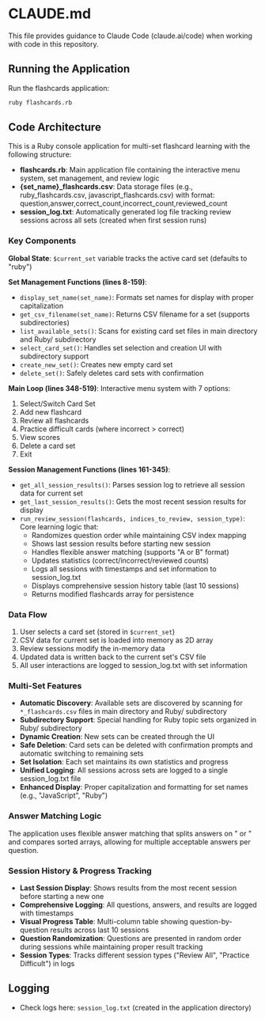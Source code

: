 # CLAUDE.md

This file provides guidance to Claude Code (claude.ai/code) when working with code in this repository.

## Running the Application

Run the flashcards application:
```bash
ruby flashcards.rb
```

## Code Architecture

This is a Ruby console application for multi-set flashcard learning with the following structure:

- **flashcards.rb**: Main application file containing the interactive menu system, set management, and review logic
- **{set_name}_flashcards.csv**: Data storage files (e.g., ruby_flashcards.csv, javascript_flashcards.csv) with format: question,answer,correct_count,incorrect_count,reviewed_count
- **session_log.txt**: Automatically generated log file tracking review sessions across all sets (created when first session runs)

### Key Components

**Global State**: `$current_set` variable tracks the active card set (defaults to "ruby")

**Set Management Functions (lines 8-159)**:
- `display_set_name(set_name)`: Formats set names for display with proper capitalization
- `get_csv_filename(set_name)`: Returns CSV filename for a set (supports subdirectories)
- `list_available_sets()`: Scans for existing card set files in main directory and Ruby/ subdirectory
- `select_card_set()`: Handles set selection and creation UI with subdirectory support
- `create_new_set()`: Creates new empty card set
- `delete_set()`: Safely deletes card sets with confirmation

**Main Loop (lines 348-519)**: Interactive menu system with 7 options:
1. Select/Switch Card Set
2. Add new flashcard
3. Review all flashcards  
4. Practice difficult cards (where incorrect > correct)
5. View scores
6. Delete a card set
7. Exit

**Session Management Functions (lines 161-345)**:
- `get_all_session_results()`: Parses session log to retrieve all session data for current set
- `get_last_session_results()`: Gets the most recent session results for display
- `run_review_session(flashcards, indices_to_review, session_type)`: Core learning logic that:
  - Randomizes question order while maintaining CSV index mapping
  - Shows last session results before starting new session
  - Handles flexible answer matching (supports "A or B" format)
  - Updates statistics (correct/incorrect/reviewed counts)
  - Logs all sessions with timestamps and set information to session_log.txt
  - Displays comprehensive session history table (last 10 sessions)
  - Returns modified flashcards array for persistence

### Data Flow
1. User selects a card set (stored in `$current_set`)
2. CSV data for current set is loaded into memory as 2D array
3. Review sessions modify the in-memory data
4. Updated data is written back to the current set's CSV file
5. All user interactions are logged to session_log.txt with set information

### Multi-Set Features
- **Automatic Discovery**: Available sets are discovered by scanning for `*_flashcards.csv` files in main directory and Ruby/ subdirectory
- **Subdirectory Support**: Special handling for Ruby topic sets organized in Ruby/ subdirectory
- **Dynamic Creation**: New sets can be created through the UI
- **Safe Deletion**: Card sets can be deleted with confirmation prompts and automatic switching to remaining sets
- **Set Isolation**: Each set maintains its own statistics and progress
- **Unified Logging**: All sessions across sets are logged to a single session_log.txt file
- **Enhanced Display**: Proper capitalization and formatting for set names (e.g., "JavaScript", "Ruby")

### Answer Matching Logic
The application uses flexible answer matching that splits answers on " or " and compares sorted arrays, allowing for multiple acceptable answers per question.

### Session History & Progress Tracking
- **Last Session Display**: Shows results from the most recent session before starting a new one
- **Comprehensive Logging**: All questions, answers, and results are logged with timestamps
- **Visual Progress Table**: Multi-column table showing question-by-question results across last 10 sessions
- **Question Randomization**: Questions are presented in random order during sessions while maintaining proper result tracking
- **Session Types**: Tracks different session types ("Review All", "Practice Difficult") in logs

## Logging

- Check logs here: `session_log.txt` (created in the application directory)